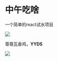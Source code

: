 # 中午吃啥



一个简单的react试水项目

![](https://pic.imgdb.cn/item/6275d0d00947543129ac2cf5.png)



尊尊瓦香鸡，**YYDS**

![](https://pic.imgdb.cn/item/6275d1c50947543129ae9b2d.jpg)